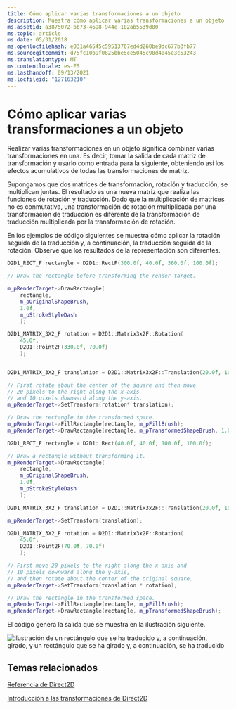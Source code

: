 ```yaml
---
title: Cómo aplicar varias transformaciones a un objeto
description: Muestra cómo aplicar varias transformaciones a un objeto .
ms.assetid: a3875072-bb73-4698-944e-102ab5539d80
ms.topic: article
ms.date: 05/31/2018
ms.openlocfilehash: e031a46545c59513767ed4d260be9dc677b3fb77
ms.sourcegitcommit: d75fc10b9f0825bbe5ce5045c90d4045e3c53243
ms.translationtype: MT
ms.contentlocale: es-ES
ms.lasthandoff: 09/13/2021
ms.locfileid: "127163210"
---
```

# <a name="how-to-apply-multiple-transforms-to-an-object"></a>Cómo aplicar varias transformaciones a un objeto

Realizar varias transformaciones en un objeto significa combinar varias transformaciones en una. Es decir, tomar la salida de cada matriz de transformación y usarlo como entrada para la siguiente, obteniendo así los efectos acumulativos de todas las transformaciones de matriz.

Supongamos que dos matrices de transformación, rotación y traducción, se multiplican juntas. El resultado es una nueva matriz que realiza las funciones de rotación y traducción. Dado que la multiplicación de matrices no es conmutativa, una transformación de rotación multiplicada por una transformación de traducción es diferente de la transformación de traducción multiplicada por la transformación de rotación.

En los ejemplos de código siguientes se muestra cómo aplicar la rotación seguida de la traducción y, a continuación, la traducción seguida de la rotación. Observe que los resultados de la representación son diferentes.


```C++
D2D1_RECT_F rectangle = D2D1::RectF(300.0f, 40.0f, 360.0f, 100.0f);

// Draw the rectangle before transforming the render target.

m_pRenderTarget->DrawRectangle(
    rectangle,
    m_pOriginalShapeBrush,
    1.0f,
    m_pStrokeStyleDash
    );

D2D1_MATRIX_3X2_F rotation = D2D1::Matrix3x2F::Rotation(
    45.0f,
    D2D1::Point2F(330.0f, 70.0f)
    );


D2D1_MATRIX_3X2_F translation = D2D1::Matrix3x2F::Translation(20.0f, 10.0f);

// First rotate about the center of the square and then move
// 20 pixels to the right along the x-axis
// and 10 pixels downward along the y-axis.
m_pRenderTarget->SetTransform(rotation* translation);

// Draw the rectangle in the transformed space.
m_pRenderTarget->FillRectangle(rectangle, m_pFillBrush);
m_pRenderTarget->DrawRectangle(rectangle, m_pTransformedShapeBrush, 1.0f);
```




```C++
D2D1_RECT_F rectangle = D2D1::Rect(40.0f, 40.0f, 100.0f, 100.0f);

// Draw a rectangle without transforming it.
m_pRenderTarget->DrawRectangle(
    rectangle,
    m_pOriginalShapeBrush,
    1.0f,
    m_pStrokeStyleDash
    );

D2D1_MATRIX_3X2_F translation = D2D1::Matrix3x2F::Translation(20.0f, 10.0f);

m_pRenderTarget->SetTransform(translation);

D2D1_MATRIX_3X2_F rotation = D2D1::Matrix3x2F::Rotation(
    45.0f,
    D2D1::Point2F(70.0f, 70.0f)
    );

// First move 20 pixels to the right along the x-axis and
// 10 pixels downward along the y-axis,
// and then rotate about the center of the original square.
m_pRenderTarget->SetTransform(translation * rotation);

// Draw the rectangle in the transformed space.
m_pRenderTarget->FillRectangle(rectangle, m_pFillBrush);
m_pRenderTarget->DrawRectangle(rectangle, m_pTransformedShapeBrush);
```



El código genera la salida que se muestra en la ilustración siguiente.

![ilustración de un rectángulo que se ha traducido y, a continuación, girado, y un rectángulo que se ha girado y, a continuación, se ha traducido](images/multipletransforms.png)

## <a name="related-topics"></a>Temas relacionados

<dl> <dt>

[Referencia de Direct2D](reference.md)
</dt> <dt>

[Introducción a las transformaciones de Direct2D](direct2d-transforms-overview.md)
</dt> </dl>

 

 




